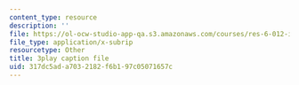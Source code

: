 ```yaml
---
content_type: resource
description: ''
file: https://ol-ocw-studio-app-qa.s3.amazonaws.com/courses/res-6-012-introduction-to-probability-spring-2018/317dc5ada7032182f6b197c05071657c_ArfHGPHL8kU.srt
file_type: application/x-subrip
resourcetype: Other
title: 3play caption file
uid: 317dc5ad-a703-2182-f6b1-97c05071657c
---
```

